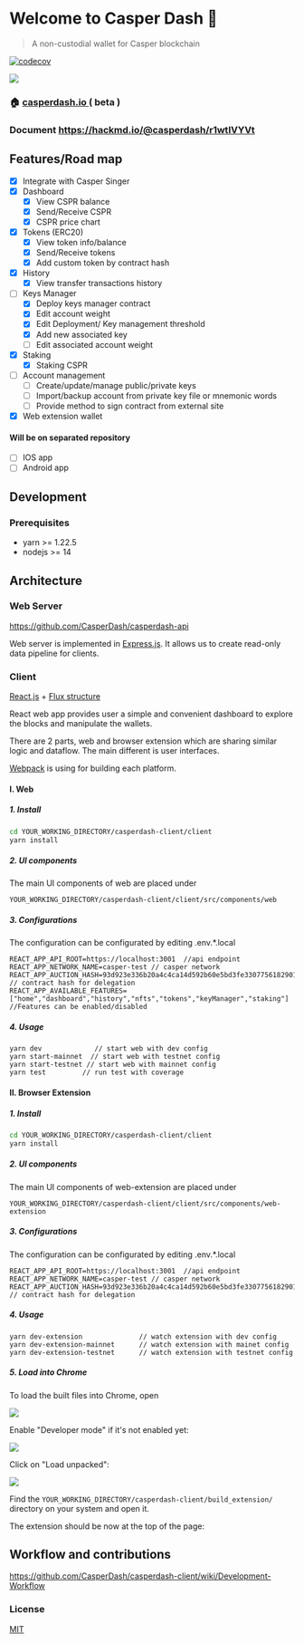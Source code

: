 # Welcome to Casper Dash 👋

> A non-custodial wallet for Casper blockchain

[![codecov](https://codecov.io/gh/CasperDash/casperdash-client/branch/develop/graph/badge.svg?token=3KWLVN3DPV)](https://codecov.io/gh/CasperDash/casperdash-client)

![](https://i.imgur.com/N0DGupc.png)

### 🏠 [casperdash.io ](casperdash.io) ( beta )

### <i class="fa fa-book fa-fw"></i> Document https://hackmd.io/@casperdash/r1wtIVYVt

## Features/Road map

-   [x] Integrate with Casper Singer
-   [x] Dashboard
    -   [x] View CSPR balance
    -   [x] Send/Receive CSPR
    -   [x] CSPR price chart
-   [x] Tokens (ERC20)
    -   [x] View token info/balance
    -   [x] Send/Receive tokens
    -   [x] Add custom token by contract hash
-   [x] History
    -   [x] View transfer transactions history
-   [ ] Keys Manager
    -   [x] Deploy keys manager contract
    -   [x] Edit account weight
    -   [x] Edit Deployment/ Key management threshold
    -   [x] Add new associated key
    -   [ ] Edit associated account weight
-   [x] Staking
    -   [x] Staking CSPR
-   [ ] Account management
    -   [ ] Create/update/manage public/private keys
    -   [ ] Import/backup account from private key file or mnemonic words
    -   [ ] Provide method to sign contract from external site
-   [x] Web extension wallet

#### Will be on separated repository

-   [ ] IOS app
-   [ ] Android app

## Development

### Prerequisites

-   yarn >= 1.22.5
-   nodejs >= 14

## Architecture

### Web Server

https://github.com/CasperDash/casperdash-api

Web server is implemented in [Express.js](https://expressjs.com/). It allows us to create read-only data pipeline for clients.

### Client

[React.js](https://reactjs.org/) + [Flux structure](https://www.javatpoint.com/react-flux-concept#:~:text=Flux%20is%20an%20application%20architecture,a%20library%20nor%20a%20framework.&text=It%20is%20a%20kind%20of,of%20Unidirectional%20Data%20Flow%20model.)

React web app provides user a simple and convenient dashboard to explore the blocks and manipulate the wallets.

There are 2 parts, web and browser extension which are sharing similar logic and dataflow. The main different is user interfaces.

[Webpack](https://webpack.js.org/) is using for building each platform.

#### I. Web

##### 1. Install

```sh
cd YOUR_WORKING_DIRECTORY/casperdash-client/client
yarn install
```

##### 2. UI components

The main UI components of web are placed under

```
YOUR_WORKING_DIRECTORY/casperdash-client/client/src/components/web
```

##### 3. Configurations

The configuration can be configurated by editing .env.\*.local

```
REACT_APP_API_ROOT=https://localhost:3001  //api endpoint
REACT_APP_NETWORK_NAME=casper-test // casper network
REACT_APP_AUCTION_HASH=93d923e336b20a4c4ca14d592b60e5bd3fe330775618290104f9beb326db7ae2  // contract hash for delegation
REACT_APP_AVAILABLE_FEATURES=["home","dashboard","history","nfts","tokens","keyManager","staking"] //Features can be enabled/disabled
```

##### 4. Usage

```shell
yarn dev             // start web with dev config
yarn start-mainnet  // start web with testnet config
yarn start-testnet // start web with mainnet config
yarn test         // run test with coverage
```

#### II. Browser Extension

##### 1. Install

```sh
cd YOUR_WORKING_DIRECTORY/casperdash-client/client
yarn install
```

##### 2. UI components

The main UI components of web-extension are placed under

```
YOUR_WORKING_DIRECTORY/casperdash-client/client/src/components/web-extension
```

##### 3. Configurations

The configuration can be configurated by editing .env.\*.local

```
REACT_APP_API_ROOT=https://localhost:3001  //api endpoint
REACT_APP_NETWORK_NAME=casper-test // casper network
REACT_APP_AUCTION_HASH=93d923e336b20a4c4ca14d592b60e5bd3fe330775618290104f9beb326db7ae2  // contract hash for delegation
```

##### 4. Usage

```shell
yarn dev-extension              // watch extension with dev config
yarn dev-extension-mainnet      // watch extension with mainet config
yarn dev-extension-testnet      // watch extension with testnet config
```

##### 5. Load into Chrome

To load the built files into Chrome, open

![](https://i.imgur.com/kxZk0EW.png)

Enable "Developer mode" if it's not enabled yet:

![](https://i.imgur.com/zdPemcj.png)

Click on "Load unpacked":

![](https://i.imgur.com/HRDH6p8.png)

Find the `YOUR_WORKING_DIRECTORY/casperdash-client/build_extension/` directory on your system and open it.

The extension should be now at the top of the page:

## Workflow and contributions

https://github.com/CasperDash/casperdash-client/wiki/Development-Workflow

### License

[MIT](https://raw.githubusercontent.com/CasperDash/casperdash-api/master/LICENSE)
